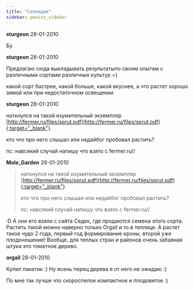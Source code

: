 ```yaml
---
title: "Селекция"
sidebar: ponics_sidebar
---
```


**sturgeon** 28-01-2010

Бу


**sturgeon** 28-01-2010

Предлагаю сюда выкладывать результатыпо своим опытам с различными сортами различных культур =)

какой сорт бастрее, какой больше, какой вкуснее, а что растет хорошо зимой или при недостаточном освещении


**sturgeon** 28-01-2010

наткнулся на такой изумительный экземпляр [http://fermer.ru/files/sprut.pdf](http://fermer.ru/files/sprut.pdf){:target="_blank"}

кто что про него слышал или недайбог пробовал растить?

пс: навсякий случай напишу что взято с fermer.ru// 


**Mole_Garden** 28-01-2010

> наткнулся на такой изумительный экземпляр [http://fermer.ru/files/sprut.pdf](http://fermer.ru/files/sprut.pdf){:target="_blank"}
> 
> кто что про него слышал или недайбог пробовал растить?
> 
> пс: навсякий случай напишу что взято с fermer.ru// 

 :D А они его взяли с сайта Седек, где продаются семена этого сорта. Растить такой можно наверно только Orgail и то в теплице. А растет такое чудо 2 года, первый год формирование кроны, второй уже плодоношение! Вообще, для теплых стран и районов очень забавная штука это томатное дерево.


**orgail** 28-01-2010

Купил пакетик :) Ну ясень перец дерева я от него не ожидаю :)

По мне так лучше что скороспелое компактное и плодовитое :)


